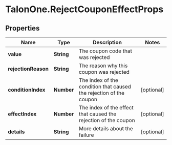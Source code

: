 # TalonOne.RejectCouponEffectProps

## Properties

Name | Type | Description | Notes
------------ | ------------- | ------------- | -------------
**value** | **String** | The coupon code that was rejected | 
**rejectionReason** | **String** | The reason why this coupon was rejected | 
**conditionIndex** | **Number** | The index of the condition that caused the rejection of the coupon | [optional] 
**effectIndex** | **Number** | The index of the effect that caused the rejection of the coupon | [optional] 
**details** | **String** | More details about the failure | [optional] 


